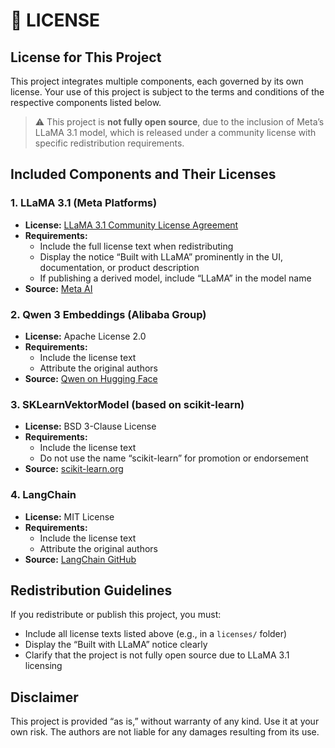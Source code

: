 # 📄 LICENSE

## License for This Project

This project integrates multiple components, each governed by its own license. Your use of this project is subject to the terms and conditions of the respective components listed below.

> ⚠️ This project is **not fully open source**, due to the inclusion of Meta’s LLaMA 3.1 model, which is released under a community license with specific redistribution requirements.

## Included Components and Their Licenses

### 1. LLaMA 3.1 (Meta Platforms)
- **License:** [LLaMA 3.1 Community License Agreement](LLAMA_LICENSE.md)
- **Requirements:**
  - Include the full license text when redistributing
  - Display the notice “Built with LLaMA” prominently in the UI, documentation, or product description
  - If publishing a derived model, include “LLaMA” in the model name
- **Source:** [Meta AI](https://ai.meta.com/llama/)

### 2. Qwen 3 Embeddings (Alibaba Group)
- **License:** Apache License 2.0
- **Requirements:**
  - Include the license text
  - Attribute the original authors
- **Source:** [Qwen on Hugging Face](https://huggingface.co/Qwen)

### 3. SKLearnVektorModel (based on scikit-learn)
- **License:** BSD 3-Clause License
- **Requirements:**
  - Include the license text
  - Do not use the name “scikit-learn” for promotion or endorsement
- **Source:** [scikit-learn.org](https://scikit-learn.org)

### 4. LangChain
- **License:** MIT License
- **Requirements:**
  - Include the license text
  - Attribute the original authors
- **Source:** [LangChain GitHub](https://github.com/langchain-ai/langchain)

## Redistribution Guidelines

If you redistribute or publish this project, you must:
- Include all license texts listed above (e.g., in a `licenses/` folder)
- Display the “Built with LLaMA” notice clearly
- Clarify that the project is not fully open source due to LLaMA 3.1 licensing

## Disclaimer

This project is provided “as is,” without warranty of any kind. Use it at your own risk. The authors are not liable for any damages resulting from its use.
